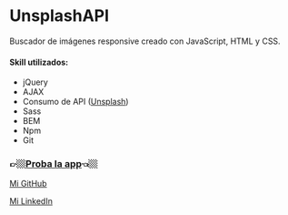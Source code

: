 # UnsplashAPI
Buscador de imágenes responsive creado con JavaScript, HTML y CSS.

#### Skill utilizados:
* jQuery
* AJAX
* Consumo de API ([Unsplash](https://unsplash.com/developers))
* Sass
* BEM
* Npm
* Git


### 👉🏼[Proba la app](https://franrappazzini.github.io/UnsplashAPI/)👈🏼

[Mi GitHub](https://github.com/franRappazzini)

[Mi LinkedIn](https://www.linkedin.com/in/franciscorappazzini/) 
